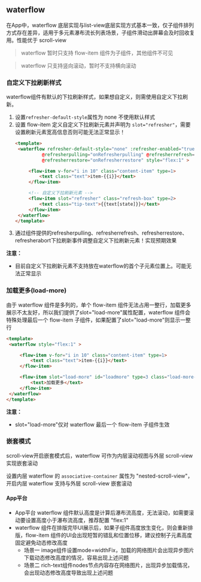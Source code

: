 ## waterflow

<!-- UTSCOMJSON.waterflow.description -->

<!-- UTSCOMJSON.waterflow.compatibility -->

在App中，waterflow 底层实现与list-view底层实现方式基本一致，仅子组件排列方式存在差异，适用于多元素瀑布流长列表场景，子组件滑动出屏幕会及时回收复用。性能优于 scroll-view 

> waterflow 暂时只支持 flow-item 组件为子组件，其他组件不可见

> waterflow 只支持竖向滚动，暂时不支持横向滚动

<!-- UTSCOMJSON.waterflow.attribute -->

<!-- UTSCOMJSON.waterflow.event -->

<!-- UTSCOMJSON.waterflow.component_type -->

### 自定义下拉刷新样式

waterflow组件有默认的下拉刷新样式，如果想自定义，则需使用自定义下拉刷新。

1. 设置`refresher-default-style`属性为 none 不使用默认样式
2. 设置 flow-item 定义自定义下拉刷新元素并声明为 `slot="refresher"`，需要设置刷新元素宽高信息否则可能无法正常显示！
   ```html
   <template>
   	<waterflow refresher-default-style="none" :refresher-enabled="true" :refresher-triggered="refresherTriggered"
   			 @refresherpulling="onRefresherpulling" @refresherrefresh="onRefresherrefresh"
   			 @refresherrestore="onRefresherrestore" style="flex:1" >

   		<flow-item v-for="i in 10" class="content-item" type=1>
   			<text class="text">item-{{i}}</text>
   		</flow-item>

   		<!-- 自定义下拉刷新元素 -->
   		<flow-item slot="refresher" class="refresh-box" type=2>
   			<text class="tip-text">{{text[state]}}</text>
   		</flow-item>
   	</waterflow>
   </template>
   ```
3. 通过组件提供的refresherpulling、refresherrefresh、refresherrestore、refresherabort下拉刷新事件调整自定义下拉刷新元素！实现预期效果

**注意：**
+ 目前自定义下拉刷新元素不支持放在waterflow的首个子元素位置上。可能无法正常显示

### 加载更多(load-more)

由于 waterflow 组件是多列的，单个 flow-item 组件无法占用一整行，加载更多展示不太友好，所以我们提供了slot="load-more"属性配置，waterflow 组件会特殊处理最后一个 flow-item 子组件，如果配置了slot="load-more"则显示一整行

   ```html
   <template>
   	<waterflow style="flex:1" >

   		<flow-item v-for="i in 10" class="content-item" type=1>
   			<text class="text">item-{{i}}</text>
   		</flow-item>

   		<flow-item slot="load-more" id="loadmore" type=3 class="load-more-box">
            <text>加载更多</text>
        </flow-item>
   	</waterflow>
   </template>
   ```

**注意：**
+ slot="load-more"仅对 waterflow 最后一个 flow-item 子组件生效

### 嵌套模式

scroll-view开启嵌套模式后，waterflow 可作为内层滚动视图与外层 scroll-view 实现嵌套滚动

设置内层 waterflow 的 `associative-container` 属性为 "nested-scroll-view"，开启内层 waterflow 支持与外层 scroll-view 嵌套滚动

<!-- UTSCOMJSON.waterflow.children -->

<!-- UTSCOMJSON.waterflow.example -->

<!-- UTSCOMJSON.waterflow.reference -->

#### App平台

+ App平台 waterflow 组件默认高度是计算后瀑布流高度，无法滚动，如需要滚动要设置高度小于瀑布流高度，推荐配置 "flex:1"
+ waterflow 组件在排版完毕UI展示后，如果子组件高度放生变化，则会重新排版，flow-item 组件的UI会出现短暂的错乱和位置位移，建议控制子元素高度固定避免动态修改高度
	+ 场景一 image组件设置mode=widthFix，加载的网络图片会出现异步图片下载动态修改高度的情况，容易出现上述问题
	+ 场景二 rich-text组件nodes节点内容存在网络图片，出现异步加载情况，会出现动态修改高度导致出现上述问题

